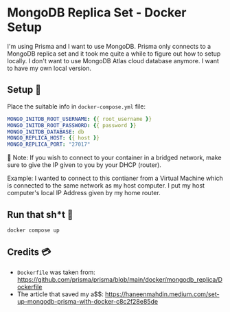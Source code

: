 # MongoDB Replica Set - Docker Setup
I'm using Prisma and I want to use MongoDB. Prisma only connects to a MongoDB replica set and it took me quite a while to figure out how to setup locally. I don't want to use MongoDB Atlas cloud database anymore. I want to have my own local version.



## Setup 💩
Place the suitable info in `docker-compose.yml` file:
```yaml
MONGO_INITDB_ROOT_USERNAME: {{ root_username }}
MONGO_INITDB_ROOT_PASSWORD: {{ password }}
MONGO_INITDB_DATABASE: db
MONGO_REPLICA_HOST: {{ host }}
MONGO_REPLICA_PORT: "27017"
```
📝 Note: If you wish to connect to your container in a bridged network, make sure to give the IP given to you by your DHCP (router). 

Example: I wanted to connect to this contianer from a Virtual Machine which is connected to the same network as my host computer. I put my host computer's local IP Address given by my home router.

## Run that sh*t 💨
`docker compose up`

## Credits 💳
- `Dockerfile` was taken from: https://github.com/prisma/prisma/blob/main/docker/mongodb_replica/Dockerfile
- The article that saved my a$$: https://haneenmahdin.medium.com/set-up-mongodb-prisma-with-docker-c8c2f28e85de

